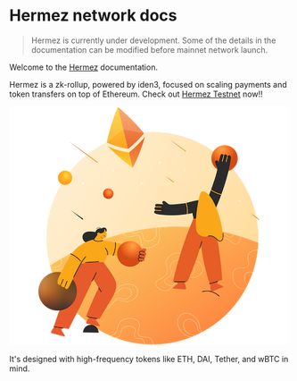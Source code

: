 # Hermez network docs

> Hermez is currently under development. Some of the details in the documentation can be modified before mainnet network launch.

Welcome to the [Hermez](https://hermez.io) documentation.

Hermez is a zk-rollup, powered by iden3, focused on scaling payments and token transfers on top of Ethereum.
Check out [Hermez Testnet](users/testnet.md) now!!

![](imgs/Common-good.png)

It's designed with high-frequency tokens like ETH, DAI, Tether, and wBTC in mind.

